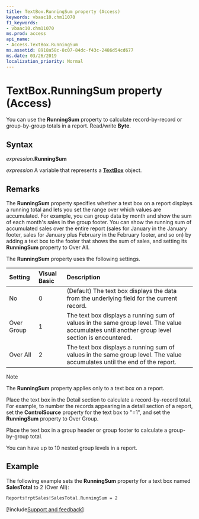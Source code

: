 ```yaml
---
title: TextBox.RunningSum property (Access)
keywords: vbaac10.chm11070
f1_keywords:
- vbaac10.chm11070
ms.prod: access
api_name:
- Access.TextBox.RunningSum
ms.assetid: 8918a58c-8c07-84dc-f43c-2486d54cd677
ms.date: 03/26/2019
localization_priority: Normal
---
```



# TextBox.RunningSum property (Access)

You can use the **RunningSum** property to calculate record-by-record or group-by-group totals in a report. Read/write **Byte**.


## Syntax

_expression_.**RunningSum**

_expression_ A variable that represents a **[TextBox](Access.TextBox.md)** object.


## Remarks

The **RunningSum** property specifies whether a text box on a report displays a running total and lets you set the range over which values are accumulated. For example, you can group data by month and show the sum of each month's sales in the group footer. You can show the running sum of accumulated sales over the entire report (sales for January in the January footer, sales for January plus February in the February footer, and so on) by adding a text box to the footer that shows the sum of sales, and setting its **RunningSum** property to Over All.

The **RunningSum** property uses the following settings.

|Setting|Visual Basic|Description|
|:-----|:-----|:-----|
|No|0|(Default) The text box displays the data from the underlying field for the current record.|
|Over Group|1|The text box displays a running sum of values in the same group level. The value accumulates until another group level section is encountered.|
|Over All|2|The text box displays a running sum of values in the same group level. The value accumulates until the end of the report.|

> [!NOTE] 
> The **RunningSum** property applies only to a text box on a report.

Place the text box in the Detail section to calculate a record-by-record total. For example, to number the records appearing in a detail section of a report, set the **ControlSource** property for the text box to "=1", and set the **RunningSum** property to Over Group.

Place the text box in a group header or group footer to calculate a group-by-group total.

You can have up to 10 nested group levels in a report.


## Example

The following example sets the **RunningSum** property for a text box named **SalesTotal** to 2 (Over All):


```vb
Reports!rptSales!SalesTotal.RunningSum = 2
```




[!include[Support and feedback](~/includes/feedback-boilerplate.md)]